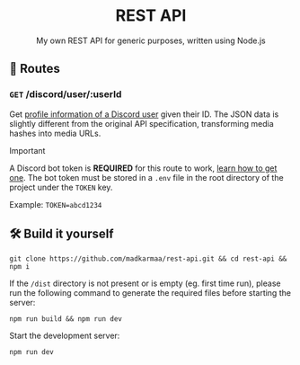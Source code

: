 <h1 align="center">REST API</h1>
<p align="center">My own REST API for generic purposes, written using Node.js</p>

## 📂 Routes

### `GET` /discord/user/:userId

Get [profile information of a Discord user](https://discord.com/developers/docs/resources/user#get-user) given their ID. The JSON data is slightly different from the original API specification, transforming media hashes into media URLs.

> [!IMPORTANT]
>
> A Discord bot token is **REQUIRED** for this route to work, [learn how to get one](https://discordjs.guide/preparations/setting-up-a-bot-application.html#creating-your-bot). The bot token must be stored in a `.env` file in the root directory of the project under the `TOKEN` key.
>
> Example: `TOKEN=abcd1234`

## 🛠️ Build it yourself

```
git clone https://github.com/madkarmaa/rest-api.git && cd rest-api && npm i
```

If the `/dist` directory is not present or is empty (eg. first time run), please run the following command to generate the required files before starting the server:

```
npm run build && npm run dev
```

Start the development server:

```
npm run dev
```
